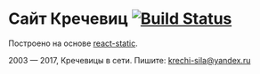 # Сайт Кречевиц [![Build Status](https://travis-ci.org/krechi-sila/krechi-sila.github.io.svg?branch=feature%2Ftravis)](https://travis-ci.org/krechi-sila/krechi-sila.github.io)
Построено на основе [react-static](https://github.com/nozzle/react-static).

2003 — 2017, Кречевицы в сети. Пишите: [krechi-sila@yandex.ru](mailto:krechi-sila@yandex.ru)
